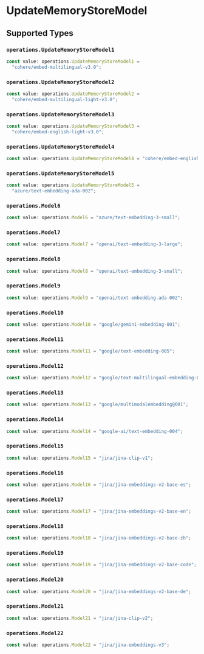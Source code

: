 # UpdateMemoryStoreModel


## Supported Types

### `operations.UpdateMemoryStoreModel1`

```typescript
const value: operations.UpdateMemoryStoreModel1 =
  "cohere/embed-multilingual-v3.0";
```

### `operations.UpdateMemoryStoreModel2`

```typescript
const value: operations.UpdateMemoryStoreModel2 =
  "cohere/embed-multilingual-light-v3.0";
```

### `operations.UpdateMemoryStoreModel3`

```typescript
const value: operations.UpdateMemoryStoreModel3 =
  "cohere/embed-english-light-v3.0";
```

### `operations.UpdateMemoryStoreModel4`

```typescript
const value: operations.UpdateMemoryStoreModel4 = "cohere/embed-english-v3.0";
```

### `operations.UpdateMemoryStoreModel5`

```typescript
const value: operations.UpdateMemoryStoreModel5 =
  "azure/text-embedding-ada-002";
```

### `operations.Model6`

```typescript
const value: operations.Model6 = "azure/text-embedding-3-small";
```

### `operations.Model7`

```typescript
const value: operations.Model7 = "openai/text-embedding-3-large";
```

### `operations.Model8`

```typescript
const value: operations.Model8 = "openai/text-embedding-3-small";
```

### `operations.Model9`

```typescript
const value: operations.Model9 = "openai/text-embedding-ada-002";
```

### `operations.Model10`

```typescript
const value: operations.Model10 = "google/gemini-embedding-001";
```

### `operations.Model11`

```typescript
const value: operations.Model11 = "google/text-embedding-005";
```

### `operations.Model12`

```typescript
const value: operations.Model12 = "google/text-multilingual-embedding-002";
```

### `operations.Model13`

```typescript
const value: operations.Model13 = "google/multimodalembedding@001";
```

### `operations.Model14`

```typescript
const value: operations.Model14 = "google-ai/text-embedding-004";
```

### `operations.Model15`

```typescript
const value: operations.Model15 = "jina/jina-clip-v1";
```

### `operations.Model16`

```typescript
const value: operations.Model16 = "jina/jina-embeddings-v2-base-es";
```

### `operations.Model17`

```typescript
const value: operations.Model17 = "jina/jina-embeddings-v2-base-en";
```

### `operations.Model18`

```typescript
const value: operations.Model18 = "jina/jina-embeddings-v2-base-zh";
```

### `operations.Model19`

```typescript
const value: operations.Model19 = "jina/jina-embeddings-v2-base-code";
```

### `operations.Model20`

```typescript
const value: operations.Model20 = "jina/jina-embeddings-v2-base-de";
```

### `operations.Model21`

```typescript
const value: operations.Model21 = "jina/jina-clip-v2";
```

### `operations.Model22`

```typescript
const value: operations.Model22 = "jina/jina-embeddings-v3";
```

